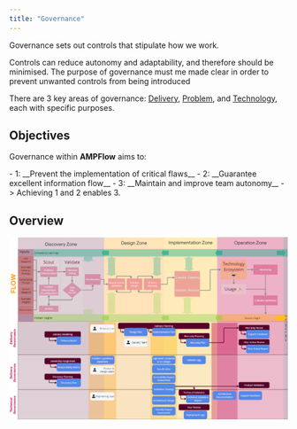 ```yaml
---
title: "Governance"
---
```


Governance sets out controls that stipulate how we work. 

Controls can reduce autonomy and adaptability, and therefore should be minimised. The purpose of governance must me made clear in order to prevent unwanted controls from being introduced

There are 3 key areas of governance: [Delivery](Delivery-Governance/index.md), [Problem](Problem-Governance/index.md), and [Technology](Technology-Governance/index.md), each with specific purposes.

## Objectives

Governance within **AMPFlow** aims to:


<div class="grid cards" markdown>
- 1: __Prevent the implementation of critical flaws__
- 2: __Guarantee excellent information flow__
- 3: __Maintain and improve team autonomy__
- > Achieving 1 and 2 enables 3.
</div>


## Overview

![Overview of Governance](governance-overview.png)

